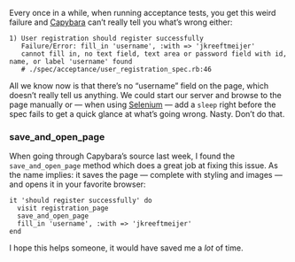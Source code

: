 <p>Every once in a while, when running acceptance tests, you get this weird failure and <a href="http://github.com/jnicklas/capybara">Capybara</a> can&#8217;t really tell you what&#8217;s wrong either:</p>
<div class="highlight">
<pre><code class="console"><span class="go">1) User registration should register successfully</span>
<span class="go">   Failure/Error: fill_in 'username', :with =&gt; 'jkreeftmeijer'</span>
<span class="go">   cannot fill in, no text field, text area or password field with id, name, or label 'username' found</span>
<span class="go">   # ./spec/acceptance/user_registration_spec.rb:46</span>
</code></pre>
</div>
<p>All we know now is that there&#8217;s no &#8220;username&#8221; field on the page, which doesn&#8217;t really tell us anything. We could start our server and browse to the page manually or &#8212; when using <a href="http://seleniumhq.org">Selenium</a> &#8212; add a <code>sleep</code> right before the spec fails to get a quick glance at what&#8217;s going wrong. Nasty. Don&#8217;t do that.</p>
<h3>save_and_open_page</h3>
<p>When going through Capybara&#8217;s source last week, I found the <code>save_and_open_page</code> method which does a great job at fixing this issue. As the name implies: it saves the page &#8212; complete with styling and images &#8212; and opens it in your favorite browser:</p>
<div class="highlight">
<pre><code class="ruby"><span class="n">it</span> <span class="s1">'should register successfully'</span> <span class="k">do</span>
  <span class="n">visit</span> <span class="n">registration_page</span>
  <span class="n">save_and_open_page</span>
  <span class="n">fill_in</span> <span class="s1">'username'</span><span class="p">,</span> <span class="ss">:with</span> <span class="o">=&gt;</span> <span class="s1">'jkreeftmeijer'</span>
<span class="k">end</span>
</code></pre>
</div>
<p>I hope this helps someone, it would have saved me a <em>lot</em> of time.</p>